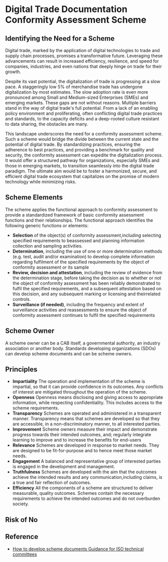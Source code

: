 # Digital Trade Documentation Conformity Assessment Scheme

## Identifying the Need for a Scheme

Digital trade, marked by the application of digital technologies to trade and supply chain processes, promises a transformative future. Leveraging these advancements can result in increased efficiency, resilience, and speed for companies, industries, and even nations that deeply hinge on trade for their growth.

Despite its vast potential, the digitalization of trade is progressing at a slow pace. A staggeringly low 5% of merchandise trade has undergone digitalization by most estimates. The slow adoption rate is even more pronounced among Small and Medium-sized Enterprises (SMEs) and emerging markets. These gaps are not without reasons. Multiple barriers stand in the way of digital trade's full potential. From a lack of an enabling policy environment and proliferating, often conflicting digital trade practices and standards, to the capacity deficits and a deep-rooted culture resistant to data sharing, the obstacles are many.

This landscape underscores the need for a conformity assessment scheme. Such a scheme would bridge the divide between the current state and the potential of digital trade. By standardizing practices, ensuring the adherence to best practices, and providing a benchmark for quality and security, the conformity assessment can expedite the digitalization process. It would offer a structured pathway for organizations, especially SMEs and those in emerging markets, to transition seamlessly into the digital trade paradigm. The ultimate aim would be to foster a harmonized, secure, and efficient digital trade ecosystem that capitalizes on the promise of modern technology while minimizing risks.

## Scheme Elements

The scheme applies the functional approach to conformity assessment to provide a standardized framework of basic conformity assessment functions and their relationships. The functional approach identifies the following generic functions or elements:

* **Selection** of the object(s) of conformity assessment,including selecting specified requirements to beassessed and planning information collection and sampling activities.
* **Determination**, including the use of one or more determination methods (e.g. test, audit and/or examination) to develop complete information regarding fulfilment of the specified requirements by the object of conformity assessment or its sample
* **Review, decision and attestation**, including the review of evidence from the determination stage, before taking the decision as to whether or not the object of conformity assessment has been reliably demonstrated to fulfil the specified requirements, and a subsequent attestation based on this decision, and any subsequent marking or licensing and theirrelated controls.
* **Surveillance (if needed)**, including the frequency and extent of surveillance activities and reassessments to ensure the object of conformity assessment continues to fulfil the specified requirements

## Scheme Owner

A scheme owner can be a CAB itself, a governmental authority, an industry association or another body. Standards developing organizations (SDOs) can develop scheme documents and can be scheme owners.

## Principles

* **Impartiality** The operation and implementation of the scheme is impartial, so that it can provide confidence in its outcomes.
Any conflicts of interest are mitigated throughout the operation of the scheme.
* **Openness** Openness means disclosing and giving access to appropriate information, while respecting confidentiality. This includes access to the scheme requirements.
* **Transparency** Schemes are operated and administered in a transparent manner. Transparency means that schemes are developed so that they are accessible, in a non-discriminatory manner, to all interested parties.
* **Improvement** Scheme owners measure their impact and demonstrate progress towards their intended outcomes, and; regularly integrate learning to improve and to increase the benefits for end-users
* **Relevance** Schemes are developed in response to market needs. They are designed to be fit-for-purpose and to hence meet those market needs. 
* **Engagement** A balanced and representative group of interested parties is engaged in the development and management.
* **Truthfulness** Schemes are developed with the aim that the outcomes achieve the intended results and any communication,including claims, is a true and fair reflection of outcomes.
* **Efficiency** All the components of a scheme are structured to deliver measurable, quality outcomes. Schemes contain the necessary requirements to achieve the intended outcomes and do not overburden society.

## Risk of No
## Reference

* [How to develop scheme documents Guidance for ISO technical committees](https://www.iso.org/files/live/sites/isoorg/files/store/en/PUB100439.pdf)